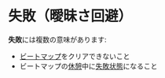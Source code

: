 # 失敗（曖昧さ回避）

**失敗**には複数の意味があります:

- [ビートマップ](/wiki/Beatmap)をクリアできないこと
- ビートマップの[休憩](/wiki/Beatmap/Break)中に[失敗状態](/wiki/Storyboard_Scripting/General_Rules#layers)になること
